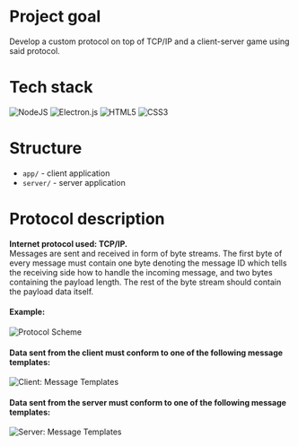 # Project goal
Develop a custom protocol on top of TCP/IP and a client-server game using said protocol.
# Tech stack 
![NodeJS](https://img.shields.io/badge/node.js-6DA55F?style=for-the-badge&logo=node.js&logoColor=white)
![Electron.js](https://img.shields.io/badge/Electron-191970?style=for-the-badge&logo=Electron&logoColor=white)
![HTML5](https://img.shields.io/badge/html5-%23E34F26.svg?style=for-the-badge&logo=html5&logoColor=white)
![CSS3](https://img.shields.io/badge/css3-%231572B6.svg?style=for-the-badge&logo=css3&logoColor=white)
# Structure
* `app/` - client application
* `server/` - server application
# Protocol description
**Internet protocol used: TCP/IP.**  
Messages are sent and received in form of byte streams.
The first byte of every message must contain one byte denoting the message ID
which tells the receiving side how to handle the incoming message,
and two bytes containing the payload length.
The rest of the byte stream should contain the payload data itself.
#### Example:
<picture>
  <source media="(prefers-color-scheme: dark)" srcset="https://i.imgur.com/DRjz2bY.png">
  <source media="(prefers-color-scheme: light)" srcset="https://i.imgur.com/vHiXfn4.jpg">
  <img alt="Protocol Scheme" src="https://i.imgur.com/vHiXfn4.jpg">
</picture>

#### Data sent from the client must conform to one of the following message templates:
<picture>
  <source media="(prefers-color-scheme: dark)" srcset="https://i.imgur.com/MdHLmOK.png">
  <source media="(prefers-color-scheme: light)" srcset="https://i.imgur.com/PIFYUAR.png">
  <img alt="Client: Message Templates" src="https://i.imgur.com/PIFYUAR.png">
</picture>

#### Data sent from the server must conform to one of the following message templates:
<picture>
  <source media="(prefers-color-scheme: dark)" srcset="https://i.imgur.com/CrNHz3V.png">
  <source media="(prefers-color-scheme: light)" srcset="https://i.imgur.com/057ilDU.png">
  <img alt="Server: Message Templates" src="https://i.imgur.com/057ilDU.png">
</picture>